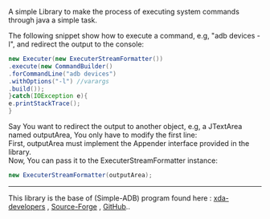 A simple Library to make the process of executing system commands through java a simple task.

The following snippet show how to execute a command, e.g, "adb devices -l", and redirect the output to the console:

```java
new Executer(new ExecuterStreamFormatter())  
.execute(new CommandBuilder()  
.forCommandLine("adb devices")  
.withOptions("-l") //varargs
.build());  
}catch(IOException e){
e.printStackTrace();
}
```

Say You want to redirect the output to another object, e.g, a JTextArea named outputArea, You only have to modify the first line:  
First, outputArea must implement the Appender interface provided in the library.  
Now, You can pass it to the ExecuterStreamFormatter instance:

```java
new ExecuterStreamFormatter(outputArea); 
```
__________  

This library is the base of (Simple-ADB) program found here :
[xda-developers](http://forum.xda-developers.com/android/software/revive-simple-adb-tool-t3417155) , [Source-Forge](https://sourceforge.net/projects/sadb/) , [GitHub](https://github.com/mhashim6/Simple-ADB)..
